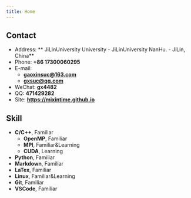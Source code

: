 ```yaml
---
title: Home
---
```


## Contact

- Address: ** JiLinUniversity University - JiLinUniversity NanHu. - JiLin, China**
- Phone: **+86 17300060295**
- E-mail:
  - **gaoxinsuc@163.com**
  - **gxsuc@qq.com**
- WeChat: **gx4482**
- QQ: **471429282**
- Site: **<https://mixintime.github.io>**

## Skill

- **C/C++**, Familiar
  - **OpenMP**, Familiar
  - **MPI**, Familiar&Learning
  - **CUDA**, Learning
- **Python**, Familiar
- **Markdown**, Familiar
- **LaTex**, Familiar
- **Linux**, Familiar&Learning
- **Git**, Familiar
- **VSCode**, Familiar


